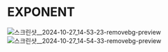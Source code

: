 # EXPONENT

![스크린샷__2024-10-27_14-53-23-removebg-preview](https://github.com/user-attachments/assets/26a2df4f-92e4-4340-be65-1b065509c4af)
![스크린샷__2024-10-27_14-54-33-removebg-preview](https://github.com/user-attachments/assets/529e8838-7755-4295-ad7f-43eacf8c3b9a)
<!-- ![스크린샷, 2024-10-27 19-10-47](https://github.com/user-attachments/assets/2fe87d0a-64dd-494e-8b2e-2a214dd37350) -->
